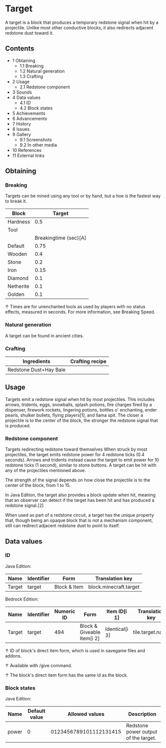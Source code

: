 # Target
A target is a block that produces a temporary redstone signal when hit by a projectile. Unlike most other conductive blocks, it also redirects adjacent redstone dust toward it.

## Contents
- 1 Obtaining
	- 1.1 Breaking
	- 1.2 Natural generation
	- 1.3 Crafting
- 2 Usage
	- 2.1 Redstone component
- 3 Sounds
- 4 Data values
	- 4.1 ID
	- 4.2 Block states
- 5 Achievements
- 6 Advancements
- 7 History
- 8 Issues
- 9 Gallery
	- 9.1 Screenshots
	- 9.2 In other media
- 10 References
- 11 External links

## Obtaining
### Breaking
Targets can be mined using any tool or by hand, but a hoe is the fastest way to break it.

| Block     | Target                |
|-----------|-----------------------|
| Hardness  | 0.5                   |
| Tool      |                       |
|           | Breakingtime (sec)[A] |
| Default   | 0.75                  |
| Wooden    | 0.4                   |
| Stone     | 0.2                   |
| Iron      | 0.15                  |
| Diamond   | 0.1                   |
| Netherite | 0.1                   |
| Golden    | 0.1                   |


↑ Times are for unenchanted tools as used by players with no status effects, measured in seconds. For more information, see Breaking Speed.


### Natural generation
A target can be found in ancient cities.

### Crafting
| Ingredients            | Crafting recipe |
|------------------------|-----------------|
| Redstone Dust+Hay Bale |                 |

## Usage
Targets emit a redstone signal when hit by most projectiles. This includes arrows, tridents, eggs, snowballs, splash potions, fire charges fired by a dispenser, firework rockets, lingering potions, bottles o' enchanting, ender pearls, shulker bullets, flying players[1], and llama spit. The closer a projectile is to the center of the block, the stronger the redstone signal that is produced.

### Redstone component
Targets redirecting redstone toward themselves
When struck by most projectiles, the target emits redstone power for 4 redstone ticks (0.4 seconds). Arrows and tridents instead cause the target to emit power for 10 redstone ticks (1 second), similar to stone buttons. A target can be hit with any of the projectiles mentioned above.

The strength of the signal depends on how close the projectile is to the center of the block, from 1 to 15.

In Java Edition, the target also provides a block update when hit, meaning that an observer can detect if the target has been hit and has produced a redstone signal.[2]

When used as part of a redstone circuit, a target has the unique property that, though being an opaque block that is not a mechanism component, still can redirect adjacent redstone dust to point to itself.

## Data values
### ID
Java Edition:

| Name   | Identifier | Form         | Translation key        |
|--------|------------|--------------|------------------------|
| Target | target     | Block & Item | block.minecraft.target |

Bedrock Edition:

| Name   | Identifier | Numeric ID | Form                       | Item ID[i 1]   | Translation key  |
|--------|------------|------------|----------------------------|----------------|------------------|
| Target | target     | 494        | Block & Giveable Item[i 2] | Identical[i 3] | tile.target.name |


↑ ID of block's direct item form, which is used in savegame files and addons.

↑ Available with /give command.

↑ The block's direct item form has the same id as the block.


### Block states
Java Edition:

| Name  | Default value | Allowed values         | Description                          |
|-------|---------------|------------------------|--------------------------------------|
| power | 0             | 0123456789101112131415 | Redstone power output of the target. |



